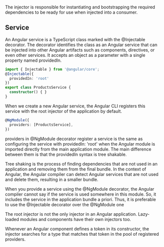 
The injector is responsible for instantiating and bootstrapping the required dependencies to be ready for use when injected into a consumer. 

## Service
An Angular service is a TypeScript class marked with the @Injectable decorator. 
The decorator identifies the class as an Angular service that can be injected into other Angular artifacts such as components, directives, or even other services. It accepts an object as a parameter with a single property named providedIn.

```ts
import { Injectable } from '@angular/core';
@Injectable({
  providedIn: 'root'
})
export class ProductsService {
  constructor() { }
}
```
When we create a new Angular service, the Angular CLI registers this service with the root injector of the application by default. 

```ts
@NgModule({
  providers: [ProductsService],
})
```
providers in @NgModule decorator register a service is the same as configuring the service with providedIn: 'root' when the Angular module is imported directly from the main application module. 
The main difference between them is that the providedIn syntax is tree shakable.

Tree shaking is the process of finding dependencies that are not used in an application and removing them from the final bundle. In the context of Angular, the Angular compiler can detect Angular services that are not used and delete them, resulting in a smaller bundle.

When you provide a service using the @NgModule decorator, the Angular compiler cannot say if the service is used somewhere in this module. So, it includes the service in the application bundle a priori. 
Thus, it is preferable to use the @Injectable decorator over the @NgModule one

The root injector is not the only injector in an Angular application. Lazy-loaded modules and components have their own injectors too. 

Whenever an Angular component defines a token in its constructor, the injector searches for a type that matches that token in the pool of registered providers.

